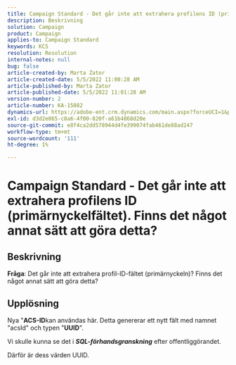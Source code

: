 ```yaml
---
title: Campaign Standard - Det går inte att extrahera profilens ID (primärnyckelfältet). Finns det något annat sätt att göra detta?
description: Beskrivning
solution: Campaign
product: Campaign
applies-to: Campaign Standard
keywords: KCS
resolution: Resolution
internal-notes: null
bug: false
article-created-by: Marta Zator
article-created-date: 5/5/2022 11:00:28 AM
article-published-by: Marta Zator
article-published-date: 5/5/2022 11:01:28 AM
version-number: 2
article-number: KA-15082
dynamics-url: https://adobe-ent.crm.dynamics.com/main.aspx?forceUCI=1&pagetype=entityrecord&etn=knowledgearticle&id=3fef2f8e-62cc-ec11-a7b5-6045bd00dbbc
exl-id: d3d2e865-c8a6-4f00-820f-a61b4868d20e
source-git-commit: e8f4ca2dd578944d4fe399074fab461de88ad247
workflow-type: tm+mt
source-wordcount: '111'
ht-degree: 1%

---
```


# Campaign Standard - Det går inte att extrahera profilens ID (primärnyckelfältet). Finns det något annat sätt att göra detta?

## Beskrivning


<b>Fråga</b>: Det går inte att extrahera profil-ID-fältet (primärnyckeln)? Finns det något annat sätt att göra detta?


## Upplösning


Nya &quot;<b>ACS-ID</b>kan användas här. Detta genererar ett nytt fält med namnet &quot;acsId&quot; och typen &quot;<b>UUID</b>&quot;.

Vi skulle kunna se det i <b>*SQL-förhandsgranskning</b>* efter offentliggörandet.

Därför är dess värden UUID.
